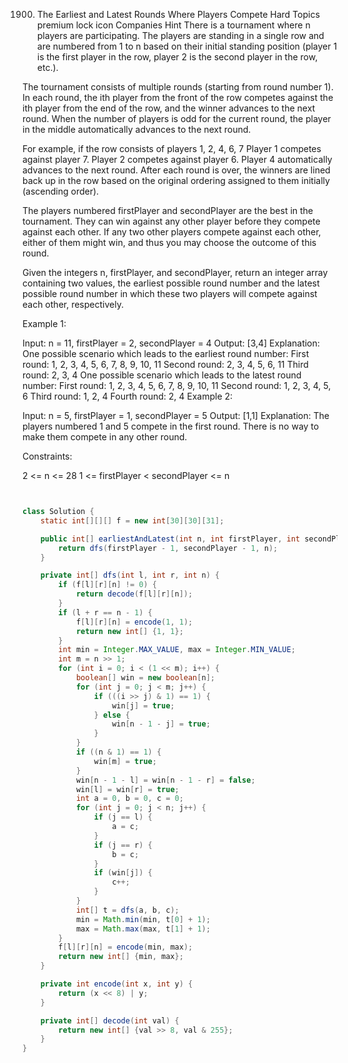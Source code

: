 1900. The Earliest and Latest Rounds Where Players Compete
Hard
Topics
premium lock icon
Companies
Hint
There is a tournament where n players are participating. The players are standing in a single row and are numbered from 1 to n based on their initial standing position (player 1 is the first player in the row, player 2 is the second player in the row, etc.).

The tournament consists of multiple rounds (starting from round number 1). In each round, the ith player from the front of the row competes against the ith player from the end of the row, and the winner advances to the next round. When the number of players is odd for the current round, the player in the middle automatically advances to the next round.

For example, if the row consists of players 1, 2, 4, 6, 7
Player 1 competes against player 7.
Player 2 competes against player 6.
Player 4 automatically advances to the next round.
After each round is over, the winners are lined back up in the row based on the original ordering assigned to them initially (ascending order).

The players numbered firstPlayer and secondPlayer are the best in the tournament. They can win against any other player before they compete against each other. If any two other players compete against each other, either of them might win, and thus you may choose the outcome of this round.

Given the integers n, firstPlayer, and secondPlayer, return an integer array containing two values, the earliest possible round number and the latest possible round number in which these two players will compete against each other, respectively.

 

Example 1:

Input: n = 11, firstPlayer = 2, secondPlayer = 4
Output: [3,4]
Explanation:
One possible scenario which leads to the earliest round number:
First round: 1, 2, 3, 4, 5, 6, 7, 8, 9, 10, 11
Second round: 2, 3, 4, 5, 6, 11
Third round: 2, 3, 4
One possible scenario which leads to the latest round number:
First round: 1, 2, 3, 4, 5, 6, 7, 8, 9, 10, 11
Second round: 1, 2, 3, 4, 5, 6
Third round: 1, 2, 4
Fourth round: 2, 4
Example 2:

Input: n = 5, firstPlayer = 1, secondPlayer = 5
Output: [1,1]
Explanation: The players numbered 1 and 5 compete in the first round.
There is no way to make them compete in any other round.
 

Constraints:

2 <= n <= 28
1 <= firstPlayer < secondPlayer <= n

```java


class Solution {
    static int[][][] f = new int[30][30][31];

    public int[] earliestAndLatest(int n, int firstPlayer, int secondPlayer) {
        return dfs(firstPlayer - 1, secondPlayer - 1, n);
    }

    private int[] dfs(int l, int r, int n) {
        if (f[l][r][n] != 0) {
            return decode(f[l][r][n]);
        }
        if (l + r == n - 1) {
            f[l][r][n] = encode(1, 1);
            return new int[] {1, 1};
        }
        int min = Integer.MAX_VALUE, max = Integer.MIN_VALUE;
        int m = n >> 1;
        for (int i = 0; i < (1 << m); i++) {
            boolean[] win = new boolean[n];
            for (int j = 0; j < m; j++) {
                if (((i >> j) & 1) == 1) {
                    win[j] = true;
                } else {
                    win[n - 1 - j] = true;
                }
            }
            if ((n & 1) == 1) {
                win[m] = true;
            }
            win[n - 1 - l] = win[n - 1 - r] = false;
            win[l] = win[r] = true;
            int a = 0, b = 0, c = 0;
            for (int j = 0; j < n; j++) {
                if (j == l) {
                    a = c;
                }
                if (j == r) {
                    b = c;
                }
                if (win[j]) {
                    c++;
                }
            }
            int[] t = dfs(a, b, c);
            min = Math.min(min, t[0] + 1);
            max = Math.max(max, t[1] + 1);
        }
        f[l][r][n] = encode(min, max);
        return new int[] {min, max};
    }

    private int encode(int x, int y) {
        return (x << 8) | y;
    }

    private int[] decode(int val) {
        return new int[] {val >> 8, val & 255};
    }
}

```
